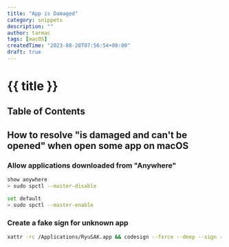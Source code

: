 ```yaml
---
title: "App is Damaged"
category: snippets
description: ""
author: tarmac
tags: [macOS]
createdTime: "2023-08-28T07:56:54+08:00"
draft: true
---
```


# {{ title }}

## Table of Contents

## How to resolve "is damaged and can't be opened" when open some app on macOS

### Allow applications downloaded from "Anywhere"

```bash
show anywhere
> sudo spctl --master-disable

set default
> sudo spctl --master-enable
```

### Create a fake sign for unknown app

```bash
xattr -rc /Applications/RyuSAK.app && codesign --force --deep --sign - /Applications/RyuSAK.app
```

